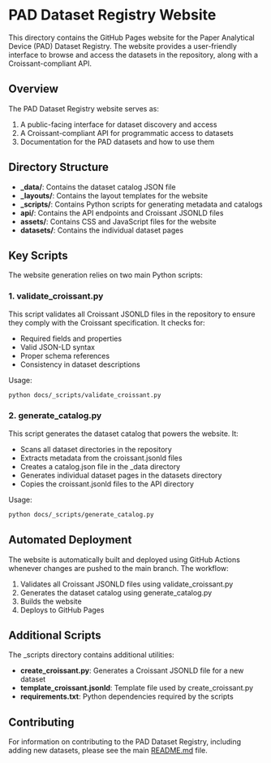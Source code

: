 # PAD Dataset Registry Website

This directory contains the GitHub Pages website for the Paper Analytical Device (PAD) Dataset Registry. The website provides a user-friendly interface to browse and access the datasets in the repository, along with a Croissant-compliant API.

## Overview

The PAD Dataset Registry website serves as:

1. A public-facing interface for dataset discovery and access
2. A Croissant-compliant API for programmatic access to datasets
3. Documentation for the PAD datasets and how to use them

## Directory Structure

- **_data/**: Contains the dataset catalog JSON file
- **_layouts/**: Contains the layout templates for the website
- **_scripts/**: Contains Python scripts for generating metadata and catalogs
- **api/**: Contains the API endpoints and Croissant JSONLD files
- **assets/**: Contains CSS and JavaScript files for the website
- **datasets/**: Contains the individual dataset pages

## Key Scripts

The website generation relies on two main Python scripts:

### 1. validate_croissant.py

This script validates all Croissant JSONLD files in the repository to ensure they comply with the Croissant specification. It checks for:
- Required fields and properties
- Valid JSON-LD syntax
- Proper schema references
- Consistency in dataset descriptions

Usage:
```bash
python docs/_scripts/validate_croissant.py
```

### 2. generate_catalog.py

This script generates the dataset catalog that powers the website. It:
- Scans all dataset directories in the repository
- Extracts metadata from the croissant.jsonld files
- Creates a catalog.json file in the _data directory
- Generates individual dataset pages in the datasets directory
- Copies the croissant.jsonld files to the API directory

Usage:
```bash
python docs/_scripts/generate_catalog.py
```

## Automated Deployment

The website is automatically built and deployed using GitHub Actions whenever changes are pushed to the main branch. The workflow:

1. Validates all Croissant JSONLD files using validate_croissant.py
2. Generates the dataset catalog using generate_catalog.py
3. Builds the website
4. Deploys to GitHub Pages

## Additional Scripts

The _scripts directory contains additional utilities:

- **create_croissant.py**: Generates a Croissant JSONLD file for a new dataset
- **template_croissant.jsonld**: Template file used by create_croissant.py
- **requirements.txt**: Python dependencies required by the scripts

## Contributing

For information on contributing to the PAD Dataset Registry, including adding new datasets, please see the main [README.md](../README.md) file.
